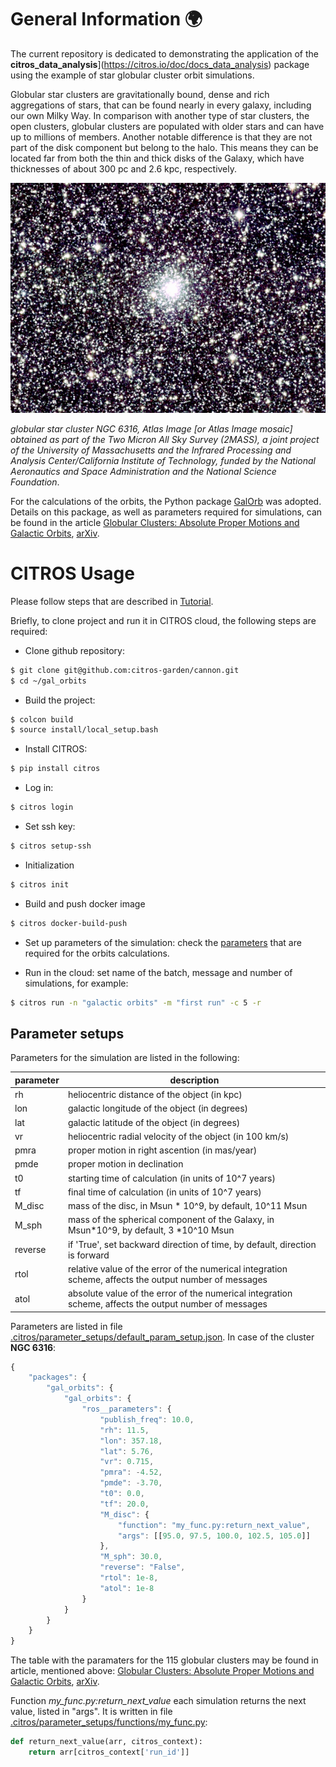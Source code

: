 # General Information 🌍

The current repository is dedicated to demonstrating the application of the **citros_data_analysis**](https://citros.io/doc/docs_data_analysis) package using the example of star globular cluster orbit simulations.

Globular star clusters are gravitationally bound, dense and rich aggregations of stars, that can be found nearly in every galaxy, including our own Milky Way. In comparison with another type of star clusters, the open clusters, globular clusters are populated with older stars and can have up to millions of members.  Another notable difference is that they are not part of the disk component but belong to the halo. This means they can be located far from both the thin and thick disks of the Galaxy, which have thicknesses of about 300 pc and 2.6 kpc, respectively.

![figNGC6316](NGC6316.png "NGC6316")

*globular star cluster NGC 6316, Atlas Image [or Atlas Image mosaic] obtained as part of the Two Micron All Sky Survey (2MASS), a joint project of the University of Massachusetts and the Infrared Processing and Analysis Center/California Institute of Technology, funded by the National Aeronautics and Space Administration and the National Science Foundation*.

For the calculations of the orbits, the Python package [GalOrb](https://github.com/ChemelAA/GalOrb-Package) was adopted. Details on this package, as well as parameters required for simulations, can be found in the article [Globular Clusters: Absolute Proper Motions and Galactic Orbits](https://link.springer.com/article/10.1134/S1990341318020049), [arXiv](https://arxiv.org/pdf/1804.07086.pdf).

# CITROS Usage

Please follow steps that are described in [Tutorial](https://citros.io/doc/blog/Cannon).

Briefly, to clone project and run it in CITROS cloud, the following steps are required:

- Clone github repository:
```bash
$ git clone git@github.com:citros-garden/cannon.git
$ cd ~/gal_orbits
```

- Build the project:
```bash
$ colcon build
$ source install/local_setup.bash
```

- Install CITROS:
```bash
$ pip install citros
```

- Log in:
```bash
$ citros login
```

- Set ssh key:
```bash
$ citros setup-ssh
```

- Initialization
```bash
$ citros init
```

- Build and push docker image
```bash
$ citros docker-build-push
```

- Set up parameters of the simulation:
check the [parameters](#parameter-setups) that are required for the orbits calculations. 

- Run in the cloud: set name of the batch, message and number of simulations, for example:
```bash
$ citros run -n "galactic orbits" -m "first run" -c 5 -r
```

## Parameter setups

Parameters for the simulation are listed in the following:

parameter | description
|--|--
rh| heliocentric distance of the object (in kpc)
lon| galactic longitude of the object (in degrees)
lat| galactic latitude of the object (in degrees)
vr| heliocentric radial velocity of the object (in 100 km/s)
pmra| proper motion in right ascention (in mas/year)
pmde| proper motion in declination| -3.70
t0| starting time of calculation (in units of 10^7 years)
tf| final time of calculation (in units of 10^7 years)
M_disc| mass of the disc, in Msun * 10^9, by default, 10^11 Msun
M_sph| mass of the spherical component of the Galaxy, in Msun*10^9, by default, 3 *10^10 Msun
reverse| if 'True', set backward direction of time, by default, direction is forward
rtol| relative value of the error of the numerical integration scheme, affects the output number of messages
atol| absolute value  of the error of the numerical integration scheme, affects the output number of messages

Parameters are listed in file [.citros/parameter_setups/default_param_setup.json](.citros/parameter_setups/default_param_setup.json). In case of the cluster **NGC 6316**:

```js
{
    "packages": {
        "gal_orbits": {
            "gal_orbits": {
                "ros__parameters": {
                    "publish_freq": 10.0,
                    "rh": 11.5,
                    "lon": 357.18,
                    "lat": 5.76,
                    "vr": 0.715,
                    "pmra": -4.52,
                    "pmde": -3.70,
                    "t0": 0.0,
                    "tf": 20.0,
                    "M_disc": {
                        "function": "my_func.py:return_next_value",
                        "args": [[95.0, 97.5, 100.0, 102.5, 105.0]]
                    },
                    "M_sph": 30.0,
                    "reverse": "False",
                    "rtol": 1e-8,
                    "atol": 1e-8
                }
            }
        }
    }
}
```

The table with the paramaters for the 115 globular clusters may be found in article, mentioned above: [Globular Clusters: Absolute Proper Motions and Galactic Orbits](https://link.springer.com/article/10.1134/S1990341318020049), [arXiv](https://arxiv.org/pdf/1804.07086.pdf).

Function *my_func.py:return_next_value* each simulation returns the next value, listed in "args". It is written in file [.citros/parameter_setups/functions/my_func.py](.citros/parameter_setups/functions/my_func.py):

```python
def return_next_value(arr, citros_context):
    return arr[citros_context['run_id']]
```